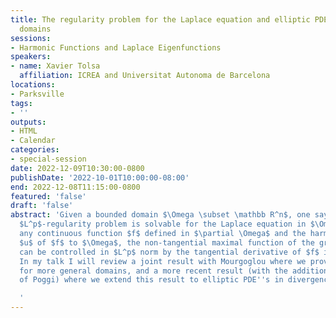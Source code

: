 ```yaml
---
title: The regularity problem for the Laplace equation and elliptic PDE's in rough
  domains
sessions:
- Harmonic Functions and Laplace Eigenfunctions
speakers:
- name: Xavier Tolsa
  affiliation: ICREA and Universitat Autonoma de Barcelona
locations:
- Parksville
tags:
- ''
outputs:
- HTML
- Calendar
categories:
- special-session
date: 2022-12-09T10:30:00-0800
publishDate: '2022-10-01T10:00:00-08:00'
end: 2022-12-08T11:15:00-0800
featured: 'false'
draft: 'false'
abstract: 'Given a bounded domain $\Omega \subset \mathbb R^n$, one says that the
  $L^p$-regularity problem is solvable for the Laplace equation in $\Omega$ if, given
  any continuous function $f$ defined in $\partial \Omega$ and the harmonic extension
  $u$ of $f$ to $\Omega$, the non-tangential maximal function of the gradient of $u$
  can be controlled in $L^p$ norm by the tangential derivative of $f$ in $\partial\Omega$.
  In my talk I will review a joint result with Mourgoglou where we proved the $L^p$-regularity
  for more general domains, and a more recent result (with the additional collaboration
  of Poggi) where we extend this result to elliptic PDE''s in divergence form.

  '
---
```

